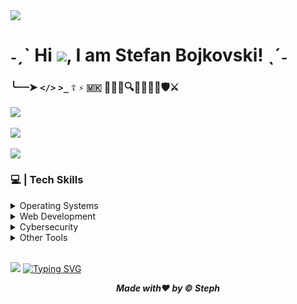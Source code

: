 <img src="https://komarev.com/ghpvc/?username=xStephx&color=red"/>

# ˗ˏˋ Hi ![](https://user-images.githubusercontent.com/18350557/176309783-0785949b-9127-417c-8b55-ab5a4333674e.gif), I am Stefan Bojkovski! ˎˊ˗
### ╰┈┈➤ **`</>`** **`>_`** **`☦︎`** **`⚡︎`** **`🇲🇰`** 👨‍💻🌐🔍🚴🏋🏻‍♂️🛡️⚔️ <br>

![](https://github-readme-stats.vercel.app/api/top-langs/?username=xStephx&theme=shadow_red&hide_border=false&layout=compact) <br/><br/>
![](https://github-readme-stats.vercel.app/api?username=xStephx&show_icons=true&theme=shadow_red) <br/> <br/>
![](https://github-readme-streak-stats.herokuapp.com/?user=xStephx&theme=shadow_red&hide_border=false)

### 💻 | Tech Skills
<details>
   <summary>Operating Systems</summary> <br>
     <a href="https://www.kali.org/" target="_blank" rel="noreferrer"><img src="https://cdn.freelogovectors.net/wp-content/uploads/2021/12/kali-logo-freelogovectors.net_.png" width="36" height="36" alt="Kali Linux" /></a>
     <a href="https://www.raspberrypi.com/software/operating-systems/" target="_blank" rel="noreferrer"><img src="https://upload.wikimedia.org/wikipedia/fr/thumb/3/3b/Raspberry_Pi_logo.svg/langfr-250px-Raspberry_Pi_logo.svg.png" width="30" height="36" alt="Raspbian OS" /></a>
     <a href="https://parrotsec.org/" target="_blank" rel="noreferrer"><img src="https://img.icons8.com/color/200/parrot-security--v2.png" width="30" height="36" alt="Parrot Security" /></a>
     <a href="https://www.microsoft.com/software-download/" target="_blank" rel="noreferrer"><img src="https://upload.wikimedia.org/wikipedia/commons/c/c7/Windows_logo_-_2012.png" width="30" height="36" alt="Windows 10 Pro" /></a>
</details>

<details>
   <summary>Web Development</summary> <br>
      <a href="https://developer.mozilla.org/en-US/docs/Glossary/HTML5" target="_blank" rel="noreferrer"><img src="https://raw.githubusercontent.com/danielcranney/readme-generator/main/public/icons/skills/html5-colored.svg" width="36" height="36" alt="HTML5" /></a>
     <a href="https://www.w3.org/TR/CSS/#css" target="_blank" rel="noreferrer"><img src="https://raw.githubusercontent.com/danielcranney/readme-generator/main/public/icons/skills/css3-colored.svg" width="36" height="36" alt="CSS3" /></a>
     <a href="https://getbootstrap.com/" target="_blank" rel="noreferrer"><img src="https://raw.githubusercontent.com/danielcranney/readme-generator/main/public/icons/skills/bootstrap-colored.svg" width="36" height="36" alt="Bootstrap" /></a>
     <a href="https://tailwindcss.com/" target="_blank" rel="noreferrer"><img src="https://raw.githubusercontent.com/danielcranney/readme-generator/main/public/icons/skills/tailwindcss-colored.svg" width="36" height="36" alt="TailwindCSS" /></a>
     <a href="https://sass-lang.com/" target="_blank" rel="noreferrer"><img src="https://raw.githubusercontent.com/danielcranney/readme-generator/main/public/icons/skills/sass-colored.svg" width="36" height="36" alt="Sass" /></a>
     <a href="https://developer.mozilla.org/en-US/docs/Web/JavaScript" target="_blank" rel="noreferrer"><img src="https://raw.githubusercontent.com/danielcranney/readme-generator/main/public/icons/skills/javascript-colored.svg" width="36" height="36" alt="JavaScript" /></a>
     <a href="https://jquery.com/" target="_blank" rel="noreferrer"><img src="https://raw.githubusercontent.com/danielcranney/readme-generator/main/public/icons/skills/jquery-colored.svg" width="36" height="36" alt="JQuery" /></a>
     <a href="https://reactjs.org/" target="_blank" rel="noreferrer"><img src="https://raw.githubusercontent.com/danielcranney/readme-generator/main/public/icons/skills/react-colored.svg" width="36" height="36" alt="React" /></a>
     <a href="https://wordpress.com/" target="_blank" rel="noreferrer"><img src="https://cdn-icons-png.flaticon.com/512/174/174881.png" width="36" height="36" alt="Wordpress" /></a>
     <a href="https://webflow.com/" target="_blank" rel="noreferrer"><img src="https://img.icons8.com/?size=512&id=ktrJ12qa5f65&format=png" width="36" height="36" alt="Webflow" /></a>
</details>

<details>
   <summary>Cybersecurity</summary> <br>
      <a href="https://www.gnu.org/software/bash/" target="_blank" rel="noreferrer"><img src="https://upload.wikimedia.org/wikipedia/commons/thumb/4/4b/Bash_Logo_Colored.svg/2048px-Bash_Logo_Colored.svg.png" width="36" height="36" alt="Bash" /></a>
      <a href="https://learn.microsoft.com/en-us/powershell/" target="_blank" rel="noreferrer"><img src="https://upload.wikimedia.org/wikipedia/commons/2/2f/PowerShell_5.0_icon.png" width="36" height="36" alt="PowerShell" /></a>
      <a href="https://nmap.org/" target="_blank" rel="noreferrer"><img src="https://nmap.org/images/nmap-logo-256x256.png" width="36" height="36" alt="NMAP" /></a>
      <a href="https://www.metasploit.com/" target="_blank" rel="noreferrer"><img src="https://products.containerize.com/security-testing-tools/metasploit/menu_image.png" width="36" height="36" alt="Metasploit" /></a>
      <a href="https://portswigger.net/burp" target="_blank" rel="noreferrer"><img src="https://miro.medium.com/v2/resize:fit:710/1*KMYIE0A-u-DhaMm9N2ImlA.png" width="36" height="36" alt="Burp Suite" /></a>
      <a href="https://www.wireshark.org/" target="_blank" rel="noreferrer"><img src="https://upload.wikimedia.org/wikipedia/commons/thumb/c/c6/Wireshark_icon_new.png/800px-Wireshark_icon_new.png" width="36" height="36" alt="Wireshark" /></a>
      <a href="https://www.kali.org/tools/netcat/" target="_blank" rel="noreferrer"><img src="https://www.kali.org/tools/netcat/images/netcat-logo.svg" width="36" height="36" alt="Netcat" /></a>
      <a href="https://www.kali.org/tools/gobuster/" target="_blank" rel="noreferrer"><img src="https://www.kali.org/tools/gobuster/images/gobuster-logo.svg" width="36" height="36" alt="Gobuster" /></a>
      <a href="https://www.virustotal.com/gui/home/upload" target="_blank" rel="noreferrer"><img src="https://images.icon-icons.com/2699/PNG/512/virustotal_logo_icon_171247.png" width="30" height="30" alt="VirusTotal" /></a>
      <a href="https://sqlmap.org/" target="_blank" rel="noreferrer"><img src="https://tryhackme-images.s3.amazonaws.com/room-icons/523723e4d3b75b6439b8e2cd0fa6880b.png" width="36" height="36" alt="SQLMAP" /></a>
      <a href="https://www.kali.org/tools/wpscan/" target="_blank" rel="noreferrer"><img src="https://www.kali.org/tools/wpscan/images/wpscan-logo.svg" width="36" height="36" alt="WPScan" /></a>
      <a href="https://www.openvas.org/" target="_blank" rel="noreferrer"><img src="https://res.cloudinary.com/apideck/image/upload/v1581262378/catalog/openvas-org/icon128x128.png" width="36" height="36" alt="OpenVAS" /></a>
      <a href="https://www.kali.org/tools/set/" target="_blank" rel="noreferrer"><img src="https://www.kali.org/tools/set/images/set-logo.svg" width="36" height="36" alt="Social-Engineer Toolkit (SET)" /></a>
      <a href="https://www.kali.org/tools/maltego/" target="_blank" rel="noreferrer"><img src="https://www.kali.org/tools/maltego/images/maltego-logo.svg" width="36" height="36" alt="Maltego" /></a>
      <a href="https://www.kali.org/tools/dvwa/" target="_blank" rel="noreferrer"><img src="https://www.kali.org/tools/dvwa/images/dvwa-logo.svg" width="36" height="36" alt="DVWA" /></a>
      <a href="https://www.kali.org/tools/subfinder/" target="_blank" rel="noreferrer"><img src="https://www.kali.org/tools/subfinder/images/subfinder-logo.svg" width="36" height="36" alt="Subfinder" /></a>
      <a href="https://www.kali.org/tools/dnsenum/" target="_blank" rel="noreferrer"><img src="https://www.kali.org/tools/dnsenum/images/dnsenum-logo.svg" width="36" height="36" alt="dnsenum" /></a>
      <a href="https://www.kali.org/tools/theharvester/" target="_blank" rel="noreferrer"><img src="https://www.kali.org/tools/theharvester/images/theharvester-logo.svg" width="36" height="36" alt="TheHarvester" /></a>
      <a href="https://www.kali.org/tools/amass/" target="_blank" rel="noreferrer"><img src="https://www.kali.org/tools/amass/images/amass-logo.svg" width="36" height="36" alt="Amass" /></a>
      <a href="https://www.kali.org/tools/enum4linux/" target="_blank" rel="noreferrer"><img src="https://www.kali.org/tools/enum4linux/images/enum4linux-logo.svg" width="36" height="36" alt="enum4linux" /></a>
      <a href="https://www.kali.org/tools/nikto/" target="_blank" rel="noreferrer"><img src="https://www.kali.org/tools/nikto/images/nikto-logo.svg" width="36" height="36" alt="Nikto" /></a>
      <a href="https://www.kali.org/tools/hydra/" target="_blank" rel="noreferrer"><img src="https://www.kali.org/tools/hydra/images/hydra-logo.svg" width="36" height="36" alt="Hydra" /></a>
      <a href="https://www.kali.org/tools/medusa/" target="_blank" rel="noreferrer"><img src="https://www.kali.org/tools/medusa/images/medusa-logo.svg" width="36" height="36" alt="Medusa" /></a>
      <a href="https://www.kali.org/tools/patator/" target="_blank" rel="noreferrer"><img src="https://www.kali.org/tools/patator/images/patator-logo.svg" width="36" height="36" alt="Patator" /></a>
      <a href="https://www.kali.org/tools/hash-identifier/" target="_blank" rel="noreferrer"><img src="https://www.kali.org/tools/hash-identifier/images/hash-identifier-logo.svg" width="36" height="36" alt="Hash Identifier" /></a>
      <a href="https://www.kali.org/tools/mimikatz/" target="_blank" rel="noreferrer"><img src="https://www.kali.org/tools/mimikatz/images/mimikatz-logo.svg" width="36" height="36" alt="Mimikatz" /></a>
      <a href="https://www.kali.org/tools/hashcat/" target="_blank" rel="noreferrer"><img src="https://www.kali.org/tools/hashcat/images/hashcat-logo.svg" width="36" height="36" alt="Hashcat" /></a>
      <a href="https://www.kali.org/tools/john/" target="_blank" rel="noreferrer"><img src="https://www.kali.org/tools/john/images/john-logo.svg" width="36" height="36" alt="John the Ripper" /></a>
      <a href="https://www.kali.org/tools/airgeddon/" target="_blank" rel="noreferrer"><img src="https://www.kali.org/tools/airgeddon/images/airgeddon-logo.svg" width="36" height="36" alt="Airgeddon" /></a>
      <a href="https://www.kali.org/tools/aircrack-ng/" target="_blank" rel="noreferrer"><img src="https://www.kali.org/tools/aircrack-ng/images/aircrack-ng-logo.svg" width="36" height="36" alt="Aircrack-ng" /></a>
      <a href="https://www.kali.org/tools/hping3/" target="_blank" rel="noreferrer"><img src="https://www.kali.org/tools/hping3/images/hping3-logo.svg" width="36" height="36" alt="hping3" /></a>
      <a href="https://www.zaproxy.org/" target="_blank" rel="noreferrer"><img src="https://wiki.elvis.science/images/7/70/OWASP_ZAP.png" width="36" height="36" alt="OWASP ZAP" /></a>
      <a href="https://www.kali.org/tools/bloodhound/" target="_blank" rel="noreferrer"><img src="https://www.kali.org/tools/bloodhound/images/bloodhound-logo.svg" width="36" height="36" alt="BloodHound" /></a>
      <a href="https://www.kali.org/tools/bettercap/" target="_blank" rel="noreferrer"><img src="https://www.kali.org/tools/bettercap/images/bettercap-logo.svg" width="36" height="36" alt="Bettercap" /></a>
      <a href="https://www.kali.org/tools/ffuf/" target="_blank" rel="noreferrer"><img src="https://www.kali.org/tools/ffuf/images/ffuf-logo.svg" width="36" height="36" alt="Ffuf" /></a>
      <a href="https://www.python.org/" target="_blank" rel="noreferrer"><img src="https://upload.wikimedia.org/wikipedia/commons/thumb/c/c3/Python-logo-notext.svg/219px-Python-logo-notext.svg.png" width="36" height="36" alt="Python" /></a>
      <a href="https://isocpp.org/" target="_blank" rel="noreferrer"><img src="https://upload.wikimedia.org/wikipedia/commons/thumb/1/18/ISO_C%2B%2B_Logo.svg/1200px-ISO_C%2B%2B_Logo.svg.png" width="36" height="36" alt="C++" /></a>
      <a href="https://search.censys.io/" target="_blank" rel="noreferrer"><img src="https://store.servicenow.com/8d20b608879c2ad07ffc87fc0ebb354b.iix" width="36" height="36" alt="Censys" /></a>
      <a href="https://www.shodan.io/" target="_blank" rel="noreferrer"><img src="https://pbs.twimg.com/profile_images/1540742654/logo-icon_400x400.png" width="36" height="36" alt="Shodan" /></a>
      <a href="https://github.com/volatilityfoundation/volatility" target="_blank" rel="noreferrer"><img src="https://volatilityfoundation.org/wp-content/uploads/2023/11/IMG_6307.png" width="36" height="36" alt="Volatility" /></a>
      <a href="https://www.kali.org/tools/snort/" target="_blank" rel="noreferrer"><img src="https://www.kali.org/tools/snort/images/snort-logo.svg" width="36" height="36" alt="Snort" /></a>
      <a href="https://www.kali.org/tools/autopsy/" target="_blank" rel="noreferrer"><img src="https://www.kali.org/tools/autopsy/images/autopsy-logo.svg" width="36" height="36" alt="Autopsy" /></a>
</details>

<details>
   <summary>Other Tools</summary> <br>
     <a href="https://code.visualstudio.com/" target="_blank" rel="noreferrer"><img src="https://upload.wikimedia.org/wikipedia/commons/thumb/9/9a/Visual_Studio_Code_1.35_icon.svg/1024px-Visual_Studio_Code_1.35_icon.svg.png" width="36" height="36" alt="Visual Studio Code" /></a>
     <a href="https://git-scm.com/" target="_blank" rel="noreferrer"><img src="https://git-scm.com/images/logos/downloads/Git-Icon-1788C.png" width="36" height="36" alt="Git" /></a>
     <a href="https://www.notion.com/" target="_blank" rel="noreferrer"><img src="https://upload.wikimedia.org/wikipedia/commons/4/45/Notion_app_logo.png" width="36" height="36" alt="Notion" /></a>
      <a href="https://www.microsoft.com/en-us/microsoft-365/microsoft-office" target="_blank" rel="noreferrer"><img src="https://upload.wikimedia.org/wikipedia/commons/6/65/Microsoft_Office_logo_%282013%E2%80%932019%29.png" width="36" height="36" alt="Microsoft Office 365" /></a>  
     <a href="https://www.figma.com/" target="_blank" rel="noreferrer"><img src="https://raw.githubusercontent.com/danielcranney/readme-generator/main/public/icons/skills/figma-colored.svg" width="36" height="36" alt="Figma" /></a>
     <a href= "https://www.coreldraw.com/en/" target="_blank" rel="noreferrer"><img src="https://mediaresource.sfo2.digitaloceanspaces.com/wp-content/uploads/2024/04/28114019/corel-draw-2020-logo-270FEE465B-seeklogo.com.png" width="36" height="36" alt="Corel DRAW" /></a>
     <a href="https://www.adobe.com/uk/products/photoshop.html" target="_blank" rel="noreferrer"><img src="https://raw.githubusercontent.com/danielcranney/readme-generator/main/public/icons/skills/photoshop-colored-dark.svg" width="36" height="36" alt="Photoshop" /></a>
     <a href="https://www.vmware.com/products/desktop-hypervisor/workstation-and-fusion" target="_blank" rel="noreferrer"><img src="https://upload.wikimedia.org/wikipedia/commons/thumb/5/5a/Vmware_workstation_16_icon.svg/640px-Vmware_workstation_16_icon.svg.png"       width="36" height="36" alt="VMware Workstation" /></a> 
     <a href="https://www.arduino.cc/en/software/" target="_blank" rel="noreferrer"><img src="https://www.techspot.com/images2/downloads/topdownload/2022/09/2022-09-14-ts3_thumbs-eba.png" width="36" height="36" alt="Arduino" /></a>
     <a href="https://www.netacad.com/cisco-packet-tracer" target="_blank" rel="noreferrer"><img src="https://hurbad.com/wp-content/uploads/2021/12/Cisco-Packet-Tracer.png" width="36" height="36" alt="Cisco Packet Tracer" /></a>
     <a href="https://remmina.org/" target="_blank" rel="noreferrer"><img src="https://upload.wikimedia.org/wikipedia/commons/9/96/Org.remmina.Remmina.svg" width="36" height="36" alt="Remmina" /></a>
</details>

<br>

[![](https://quotes-github-readme.vercel.app/api?quote=Everything%20happens%20for%20a%20reason.&border=true&type=horizontal&author=Unknown%20Author&theme=dark)](https://github.com/xStephx) 
[![Typing SVG](https://readme-typing-svg.demolab.com?font=Fira+Code&weight=900&size=25&pause=1000&color=F70000&width=435&lines=Thank+you+for+your+visiting!+%F0%9F%9A%80)](https://git.io/typing-svg)

_**<p align="center">Made with❤️ by © Steph</p>**_

<!-- ZmxhZ3skdEB5XzByMWcxbkBsfQ== -->
